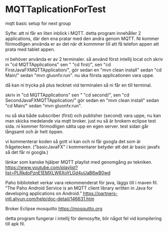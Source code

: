 # MQTTaplicationForTest
mqtt basic setup for next group

Syfte: att ni får en liten inblick i MQTT. detta program innehåller 2 applications, där den ena pratar med den andra
genom MQTT. Ni kommer förmodligen använda er av det när dt kommmer till att få telefon appen att prata med tablet appen.

ni behöver använda er av 2 terminaler.
så använd först intellij local och skriv in "cd MQTTApplications" sen " "cd first/", sen "cd FirstJavaFXMQTTApplication/",
gör sedan en "mvn clean install" sedan "cd Main/" sedan "mvn gluonfx:run".
nu ska första applicationen vara uppe.

då kan ni trycka på plus tecknet vid terminalen så ni får en till terminal.

skriv in "cd MQTTApplications" sen " "cd second/", sen "cd SecondJavaFXMQTTApplication/"
gör sedan en "mvn clean install" sedan "cd Main/" sedan "mvn gluonfx:run".

nu så ska både subscriber (first) och publisher (second) vara uppe, 
nu kan man skicka medelande via mqtt broker. just nu så är brokern eclipse test sida.
ni kommer förmodligen sätta upp en egen server. test sidan går långsamt och är helt öppen.

vi kommenterar koden så gott vi kan och ni får googla det som är frågetecken.
("basicJavaFX" i kommentarer betyder att det är basic javafx så det får ni googla.)


länkar som kanske hjälper
MQTT playlist med genomgång av tekniken.
https://www.youtube.com/playlist?list=PLRkdoPznE1EMXLW6XoYLGd4uUaB6wB0wd

Paho biblioteket verkar vara rekommenderat för java, läggs till i maven fil.
”The Paho Android Service is an MQTT client library written in Java for developing applications on Android.”
https://partners-intl.aliyun.com/help/doc-detail/146631.htm

Broker Eclipse mosquitto
https://mosquitto.org

detta program fungerar i intellij för demosyfte, blir något fel vid kompilering till apk fil.
